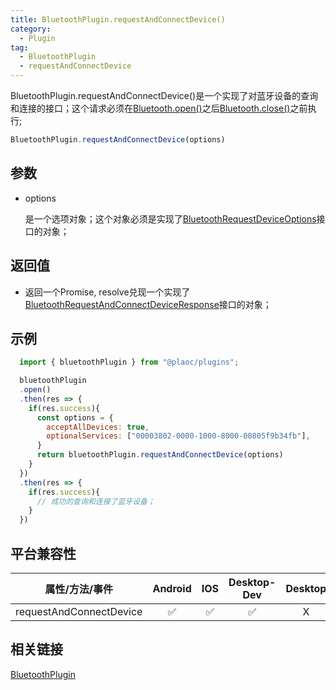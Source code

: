 ```yaml
---
title: BluetoothPlugin.requestAndConnectDevice()
category:
  - Plugin
tag:
  - BluetoothPlugin
  - requestAndConnectDevice
---
```


BluetoothPlugin.requestAndConnectDevice()是一个实现了对蓝牙设备的查询和连接的接口；这个请求必须在[Bluetooth.open()](./open.md)之后[Bluetooth.close()](./close.md)之前执行;

```js
BluetoothPlugin.requestAndConnectDevice(options)

```

## 参数

  - options

    是一个选项对象；这个对象必须是实现了[BluetoothRequestDeviceOptions](../../interface/bluetooth-request-device-options/index.md)接口的对象；

## 返回值

  - 返回一个Promise, resolve兑现一个实现了[BluetoothRequestAndConnectDeviceResponse](../../interface/bluetooth-request-and-connect-device-response/index.md)接口的对象；

## 示例
```js
  import { bluetoothPlugin } from "@plaoc/plugins";

  bluetoothPlugin
  .open()
  .then(res => {
    if(res.success){
      const options = {
        acceptAllDevices: true,
        optionalServices: ["00003802-0000-1000-8000-00805f9b34fb"],
      }
      return bluetoothPlugin.requestAndConnectDevice(options)
    }
  })
  .then(res => {
    if(res.success){
      // 成功的查询和连接了蓝牙设备；
    }
  })
```

## 平台兼容性

| 属性/方法/事件              | Android | IOS | Desktop-Dev | Desktop |
|:-------------------------:|:-------:|:---:|:-----------:|:-------:|
| requestAndConnectDevice   | ✅      | ✅  | ✅          | X      |

## 相关链接
[BluetoothPlugin](./index.md)
